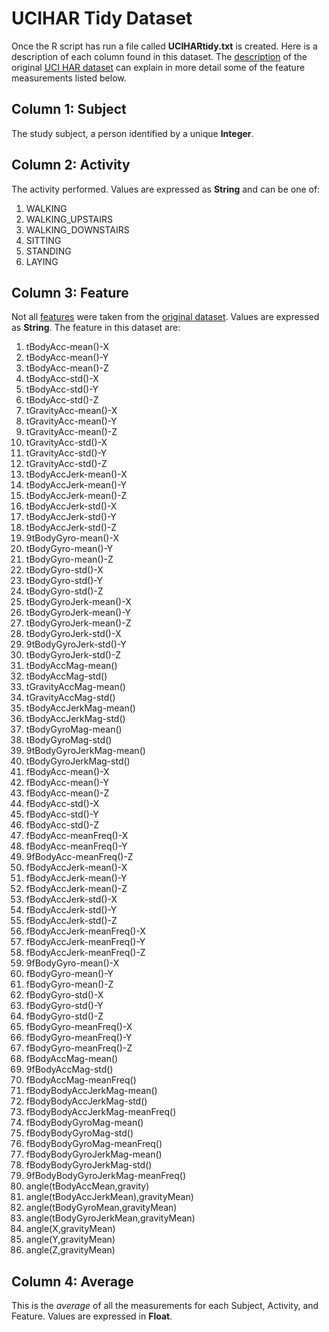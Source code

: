 # UCIHAR Tidy Dataset

Once the R script has run a file called **UCIHARtidy.txt** is created. Here is a description of each column found in this dataset. The [description](http://archive.ics.uci.edu/ml/datasets/Human+Activity+Recognition+Using+Smartphones) of the original [UCI HAR dataset](https://d396qusza40orc.cloudfront.net/getdata%2Fprojectfiles%2FUCI%20HAR%20Dataset.zip) can explain in more detail some of the feature measurements listed below.

## Column 1: Subject
The study subject, a person identified by a unique **Integer**.

## Column 2: Activity
The activity performed. Values are expressed as **String** and can be one of:
1. WALKING
1. WALKING_UPSTAIRS
1. WALKING_DOWNSTAIRS
1. SITTING
1. STANDING
1. LAYING


## Column 3: Feature
Not all [features](http://archive.ics.uci.edu/ml/datasets/Human+Activity+Recognition+Using+Smartphones) were taken from the [original dataset](https://d396qusza40orc.cloudfront.net/getdata%2Fprojectfiles%2FUCI%20HAR%20Dataset.zip). Values are expressed as **String**. The feature in this dataset are:
1. tBodyAcc-mean()-X                   
1. tBodyAcc-mean()-Y                   
1. tBodyAcc-mean()-Z                   
1. tBodyAcc-std()-X                    
1. tBodyAcc-std()-Y                    
1. tBodyAcc-std()-Z                    
1. tGravityAcc-mean()-X                
1. tGravityAcc-mean()-Y                
1. tGravityAcc-mean()-Z                
1. tGravityAcc-std()-X                 
1. tGravityAcc-std()-Y                 
1. tGravityAcc-std()-Z                 
1. tBodyAccJerk-mean()-X               
1. tBodyAccJerk-mean()-Y               
1. tBodyAccJerk-mean()-Z               
1. tBodyAccJerk-std()-X                
1. tBodyAccJerk-std()-Y                
1. tBodyAccJerk-std()-Z                
1. 9tBodyGyro-mean()-X                  
1. tBodyGyro-mean()-Y                  
1. tBodyGyro-mean()-Z                  
1. tBodyGyro-std()-X                   
1. tBodyGyro-std()-Y                   
1. tBodyGyro-std()-Z                   
1. tBodyGyroJerk-mean()-X              
1. tBodyGyroJerk-mean()-Y              
1. tBodyGyroJerk-mean()-Z              
1. tBodyGyroJerk-std()-X               
1. 9tBodyGyroJerk-std()-Y               
1. tBodyGyroJerk-std()-Z               
1. tBodyAccMag-mean()                  
1. tBodyAccMag-std()                   
1. tGravityAccMag-mean()               
1. tGravityAccMag-std()                
1. tBodyAccJerkMag-mean()              
1. tBodyAccJerkMag-std()               
1. tBodyGyroMag-mean()                 
1. tBodyGyroMag-std()                  
1. 9tBodyGyroJerkMag-mean()             
1. tBodyGyroJerkMag-std()              
1. fBodyAcc-mean()-X                   
1. fBodyAcc-mean()-Y                   
1. fBodyAcc-mean()-Z                   
1. fBodyAcc-std()-X                    
1. fBodyAcc-std()-Y                    
1. fBodyAcc-std()-Z                    
1. fBodyAcc-meanFreq()-X               
1. fBodyAcc-meanFreq()-Y               
1. 9fBodyAcc-meanFreq()-Z               
1. fBodyAccJerk-mean()-X               
1. fBodyAccJerk-mean()-Y               
1. fBodyAccJerk-mean()-Z               
1. fBodyAccJerk-std()-X                
1. fBodyAccJerk-std()-Y                
1. fBodyAccJerk-std()-Z                
1. fBodyAccJerk-meanFreq()-X           
1. fBodyAccJerk-meanFreq()-Y           
1. fBodyAccJerk-meanFreq()-Z           
1. 9fBodyGyro-mean()-X                  
1. fBodyGyro-mean()-Y                  
1. fBodyGyro-mean()-Z                  
1. fBodyGyro-std()-X                   
1. fBodyGyro-std()-Y                   
1. fBodyGyro-std()-Z                   
1. fBodyGyro-meanFreq()-X              
1. fBodyGyro-meanFreq()-Y              
1. fBodyGyro-meanFreq()-Z              
1. fBodyAccMag-mean()                  
1. 9fBodyAccMag-std()                   
1. fBodyAccMag-meanFreq()              
1. fBodyBodyAccJerkMag-mean()          
1. fBodyBodyAccJerkMag-std()           
1. fBodyBodyAccJerkMag-meanFreq()      
1. fBodyBodyGyroMag-mean()             
1. fBodyBodyGyroMag-std()              
1. fBodyBodyGyroMag-meanFreq()         
1. fBodyBodyGyroJerkMag-mean()         
1. fBodyBodyGyroJerkMag-std()          
1. 9fBodyBodyGyroJerkMag-meanFreq()     
1. angle(tBodyAccMean,gravity)         
1. angle(tBodyAccJerkMean),gravityMean)
1. angle(tBodyGyroMean,gravityMean)    
1. angle(tBodyGyroJerkMean,gravityMean)
1. angle(X,gravityMean)                
1. angle(Y,gravityMean)                
1. angle(Z,gravityMean)


## Column 4: Average
This is the *average* of all the measurements for each Subject, Activity, and Feature. Values are expressed in **Float**.